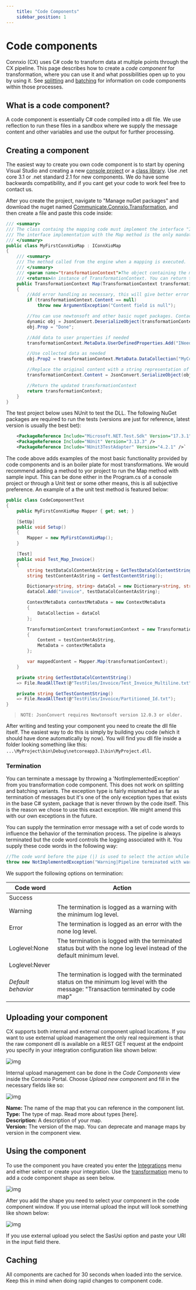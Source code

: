 ```yaml
---
    title: "Code Components"
    sidebar_position: 1
---
```


# Code components

Connxio (CX) uses C# code to transform data at multiple points through the CX pipeline. This page describes how to create a *code component* for transformation, where you can use it and what possibilities open up to you by using it. See [splitting](/Transformation/Splitting) and [batching](/Transformation/Batching) for information on code components within those processes.

## What is a code component?

A code component is essentially C# code compiled into a dll file. We use reflection to run these files in a sandbox where we supply the message content and other variables and use the output for further processing.

## Creating a component

The easiest way to create you own code component is to start by opening Visual Studio and creating a new [console project](https://docs.microsoft.com/en-us/visualstudio/get-started/csharp/tutorial-console?view=vs-2019) or a [class library](https://docs.microsoft.com/en-us/dotnet/core/tutorials/library-with-visual-studio?pivots=dotnet-core-3-1). Use .net core 3.1 or .net standard 2.1 for new components. We do have some backwards compatibility, and if you cant get your code to work feel free to contact us.

After you create the project, navigate to "Manage nuGet packages" and download the nuget named [Communicate.Connxio.Transformation](https://www.nuget.org/packages/Communicate.Connxio.Transformation/1.0.1?_src=template), and then create a file and paste this code inside:

```csharp
/// <summary>
/// The class containg the mapping code must implement the interface "IConnXioMap". This interface contains the definition of the method "Map" which is where the mapping code goes. 
/// The interface implementation with the Map method is the only mandatory code, but you can add as many files and other methods that you want, and call them from inside the Map method.
/// </summary>
public class MyFirstConnXioMap : IConnXioMap
{
    /// <summary>
    /// The method called from the engine when a mapping is executed.
    /// </summary>
    /// <param name="transformationContext">The object containing the message content as it is currently and metadata relevant for the current context</param>
    /// <returns>An instance of TransformationContext. You can return the same instance as the one received in as input parameter, after making some chacges as in the example, or create a brand new one</returns>
    public TransformationContext Map(TransformationContext transformationContext)
    {
        //Add error handling as necessary, this will give better error messages in the logs
        if (transformationContext.Content == null)
            throw new ArgumentException("Content field is null");

        //You can use newtonsoft and other basic nuget packages. Contact the CX team if you need a non supported package.
        dynamic obj = JsonConvert.DeserializeObject(transformationContext.Content);
        obj.Prop = "Done";

        //Add data to user properties if needed
        transformationContext.MetaData.UserDefinedProperties.Add("INeedThisLater", obj.prop);

        //Use collected data as needed
        obj.Prop2 = transformationContext.MetaData.DataCollection["MyCollectedData"];

        //Replace the original content with a string representation of the object "obj"
        transformationContext.Content = JsonConvert.SerializeObject(obj);

        //Return the updated transformationContext
        return transformationContext;
    }
}
```

The test project below uses NUnit to test the DLL. The following NuGet packages are required to run the tests (versions are just for reference, latest version is usually the best bet):

```xml
    <PackageReference Include="Microsoft.NET.Test.Sdk" Version="17.3.1" />
    <PackageReference Include="NUnit" Version="3.13.3" />
    <PackageReference Include="NUnit3TestAdapter" Version="4.2.1" />`
```

The code above adds examples of the most basic functionality provided by code components and is an boiler plate for most transformations. We would recommend adding a method to yor project to run the Map method with sample input. This can be done either in the Program.cs of a console project or through a Unit test or some other means, this is all subjective preference. An example of a the unit test method is featured below:

```csharp
public class CodeComponentTest
{
    public MyFirstConnXioMap Mapper { get; set; }

    [SetUp]
    public void Setup()
    {
        Mapper = new MyFirstConnXioMap();
    }

    [Test]
    public void Test_Map_Invoice()
    {
        string testDataColContentAsString = GetTestDataColContentString();
        string testContentAsString = GetTestContentString();

        Dictionary<string, string> dataCol = new Dictionary<string, string>();
        dataCol.Add("invoice", testDataColContentAsString);

        ContextMetaData contextMetaData = new ContextMetaData
        {
            DataCollection = dataCol
        };

        TransformationContext transformationContext = new TransformationContext
        {
            Content = testContentAsString,
            MetaData = contextMetaData
        };            

        var mappedContent = Mapper.Map(transformationContext);
    }

    private string GetTestDataColContentString()
    => File.ReadAllText(@"TestFiles/Invoice/Test_Invoice_Multiline.txt");

    private string GetTestContentString()
    => File.ReadAllText(@"TestFiles/Invoice/Partitioned_Id.txt");
}
```

>`NOTE: JsonConvert requires Newtonsoft version 12.0.3 or older.`

After writing and testing your component you need to create the dll file itself. The easiest way to do this is simply by building you code (which it should have done automatically by now). You will find you dll file inside a folder looking something like this: `...\MyProject\bin\Debug\netcoreapp3.1\bin\MyProject.dll`.

### Termination

You can terminate a message by throwing a 'NotImplementedException' from you transformation code component. This does not work on splitting and batching variants. The exception type is fairly mismatched as far as termination of messages but it's one of the only exception types that exists in the base C# system, package that is never thrown by the code itself. This is the reason we chose to use this exact exception. We might amend this with our own exceptions in the future.

You can supply the termination error message with a set of code words to influence the behavior of the termination process. The pipeline is always terminated but the code word controls the logging associated with it. You supply these code words in the following way:

```csharp
//The code word before the pipe (|) is used to select the action while the text after the pipe is used as the log event message sent via the [logging events functionality](/Logging).
throw new NotImplementedException("Warning|Pipeline terminated with warning");
```

We support the following options on termination:

| Code word | Action |
|---|---|
| Success| | The termination is logged as a success with the minimum log level.|
| Warning | The termination is logged as a warning with the minimum log level. |
| Error | The termination is logged as an error with the none log level. |
| Loglevel:None | The termination is logged with the terminated status but with the none log level instead of the default minimum level.|
| Loglevel:Never| | The termination is not logged at all.|
| *Default behavior* | The termination is logged with the terminated status on the minimum log level with the message: "Transaction terminated by code map" |

## Uploading your component

CX supports both internal and external component upload locations. If you want to use external upload management the only real requirement is that the raw component dll is available on a REST GET request at the endpoint you specify in your integration configuration like shown below:

![img](https://cmhpictsa.blob.core.windows.net/pictures/Code%20Mapping%20Self%20hosted.PNG?sv=2020-04-08&st=2021-10-20T11%3A20%3A16Z&se=2040-10-21T11%3A20%3A00Z&sr=b&sp=r&sig=iwI0j%2Fyh8iCN48%2BrktJaxgGrqXqA9DmOl5sT2HHCyMU%3D)

Internal upload management can be done in the *Code Components* view inside the Connxio Portal. Choose *Upload new component* and fill in the necessary fields like so:

![img](https://cmhpictsa.blob.core.windows.net/pictures/Internal%20code%20mapping.PNG?sv=2020-04-08&st=2021-10-20T11%3A25%3A22Z&se=2040-10-21T11%3A25%3A00Z&sr=b&sp=r&sig=xPBSb9XGhTGJvEuCQBVEttFnvsXigrtdyKzwmbgFWzk%3D)

**Name:** The name of the map that you can reference in the component list.\
**Type:** The type of map. Read more about types [here].\
**Description:** A description of your map.\
**Version:** The version of the map. You can deprecate and manage maps by version in the component view.

## Using the component

To use the component you have created you enter the [Integrations](/Integrations/creating-integrations) menu and either select or create your integration. Use the [transformation](/Transformation/code-components#using-the-component) menu to add a code component shape as seen below.

![img](https://cmhpictsa.blob.core.windows.net/pictures/Code%20mapping%20add%20tranformation.png?sv=2020-04-08&st=2021-10-21T11%3A01%3A19Z&se=2040-10-22T11%3A01%3A00Z&sr=b&sp=r&sig=7sKZFsU0p1B4EJDZowq6aAL8GDtkm2tkpbw94JjzTlo%3D)

After you add the shape you need to select your component in the code component window. If you use internal upload the input will look something like shown below:

![img](https://cmhpictsa.blob.core.windows.net/pictures/Code%20Mapping%20select%20mapping.PNG?sv=2020-04-08&st=2021-10-21T11%3A05%3A02Z&se=2040-10-22T11%3A05%3A00Z&sr=b&sp=r&sig=8ViYt9AB%2B5blz8GJvbT4rsuHNXfZsWN%2Fj8IxhjdEteM%3D)

If you use external upload you select the SasUsi option and paste your URI in the input field there.

## Caching

All components are cached for 30 seconds when loaded into the service. Keep this in mind when doing rapid changes to component code.
